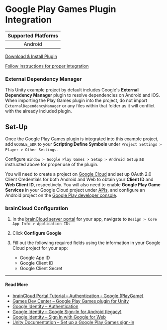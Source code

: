 # Google Play Games Plugin Integration

| Supported Platforms |
| :-----------------: |
| Android             |

[Download & Install Plugin](https://github.com/playgameservices/play-games-plugin-for-unity/releases/)

[Follow instructions for proper integration](https://github.com/playgameservices/play-games-plugin-for-unity#configure-your-game)

### External Dependency Manager

This Unity example project by default includes Google's **External Dependency Manager** plugin to resolve dependencies on Android and iOS. When importing the Play Games plugin into the project, do not import `ExternalDependencyManager` or any files within that folder as it will conflict with the already included plugin.

## Set-Up

Once the Google Play Games plugin is integrated into this example project, add `GOOGLE_SDK` to your **Scripting Define Symbols** under `Project Settings > Player > Other Settings`.

Configure `Window > Google Play Games > Setup > Android Setup` as instructed above for proper use of the plugin.

You will need to create a project on [Google Cloud](https://console.developers.google.com/) and set up OAuth 2.0 Client Credentials for both Android and Web to obtain your **Client ID** and **Web Client ID**, respectively. You will also need to enable **Google Play Game Services** in your Google Cloud project under [APIs](https://console.developers.google.com/apis), and configure an Android project on the [Google Play developer console](https://play.google.com/console/).

### brainCloud Configuration

1. In the [brainCloud server portal](https://portal.braincloudservers.com/) for your app, navigate to `Design > Core App Info > Application IDs`

2. Click **Configure Google**

3. Fill out the following required fields using the information in your Google Cloud project for your app:
    - Google App ID
    - Google Client ID
    - Google Client Secret

---

#### Read More

- [brainCloud Portal Tutorial – Authentication - Google (PlayGame)](https://getbraincloud.com/apidocs/portal-usage/authentication-google-playgame/)
- [Games Dev Center – Google Play Games plugin for Unity](https://developer.android.com/games/pgs/unity/overview)
- [Google Identity – Authentication](https://developers.google.com/identity/sign-in/)
- [Google Identity – Google Sign-In for Android (legacy)](https://developers.google.com/identity/sign-in/android/start-integrating#configure_a_project)
- [Google Identity – Sign In with Google for Web](https://developers.google.com/identity/gsi/web/guides/get-google-api-clientid)
- [Unity Documentation – Set up a Google Play Games sign-in](https://docs.unity.com/authentication/en/manual/set-up-google-play-games-signin)

